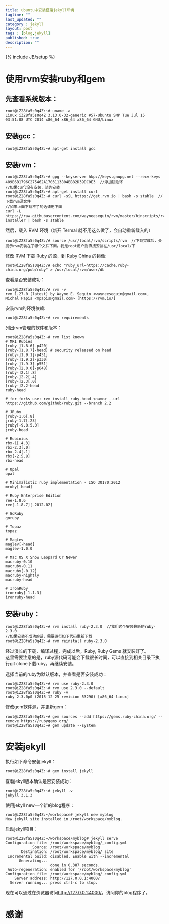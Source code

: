 ```yaml
---
title: ubuntu中安装搭建jekyll环境
tagline: ""
last_updated: ""
category : jekyll
layout: post
tags : [blog,jekyll]
published: true
description: ""
---
```

{% include JB/setup %}

# 使用rvm安装ruby和gem  

## 先查看系统版本：  

```shell
root@iZ28fa5s0q4Z:~# uname -a
Linux iZ28fa5s0q4Z 3.13.0-32-generic #57-Ubuntu SMP Tue Jul 15 03:51:08 UTC 2014 x86_64 x86_64 x86_64 GNU/Linux
```

## 安装gcc：  

```shell
root@iZ28fa5s0q4Z:~# apt-get install gcc
```

## 安装rvm：  

```shell
root@iZ28fa5s0q4Z:~# gpg --keyserver hkp://keys.gnupg.net --recv-keys 409B6B1796C275462A1703113804BB82D39DC0E3  //添加钥匙环
//如果curl没有安装，请先安装
root@iZ28fa5s0q4Z:~# apt-get install curl
root@iZ28fa5s0q4Z:~# curl -sSL https://get.rvm.io | bash -s stable  //下载rvm源文件
//如果上面下载不了的话请用下面
curl -L https://raw.githubusercontent.com/wayneeseguin/rvm/master/binscripts/rvm-installer | bash -s stable
```

然后，载入 RVM 环境（新开 Termal 就不用这么做了，会自动重新载入的）  

```shell
root@iZ28fa5s0q4Z:/# source /usr/local/rvm/scripts/rvm  //下载完成后，会提示rvm安装在了哪个文件下面。我是root用户则直接安装在/usr/local/下
```

修改 RVM 下载 Ruby 的源，到 Ruby China 的镜像:  

```shell
root@iZ28fa5s0q4Z:/# echo "ruby_url=https://cache.ruby-china.org/pub/ruby" > /usr/local/rvm/user/db
```

查看是否安装成功：  

```shell
root@iZ28fa5s0q4Z:/# rvm -v
rvm 1.27.0 (latest) by Wayne E. Seguin <wayneeseguin@gmail.com>, Michal Papis <mpapis@gmail.com> [https://rvm.io/]
```

安装rvm的环境依赖:  

```shell
root@iZ28fa5s0q4Z:~# rvm requirements
```

列出rvm管理的软件和版本：  

```shell
root@iZ28fa5s0q4Z:~# rvm list known
# MRI Rubies
[ruby-]1.8.6[-p420]
[ruby-]1.8.7[-head] # security released on head
[ruby-]1.9.1[-p431]
[ruby-]1.9.2[-p330]
[ruby-]1.9.3[-p551]
[ruby-]2.0.0[-p648]
[ruby-]2.1[.8]
[ruby-]2.2[.4]
[ruby-]2.3[.0]
[ruby-]2.2-head
ruby-head

# for forks use: rvm install ruby-head-<name> --url https://github.com/github/ruby.git --branch 2.2

# JRuby
jruby-1.6[.8]
jruby-1.7[.23]
jruby[-9.0.5.0]
jruby-head

# Rubinius
rbx-1[.4.3]
rbx-2.3[.0]
rbx-2.4[.1]
rbx[-2.5.8]
rbx-head

# Opal
opal

# Minimalistic ruby implementation - ISO 30170:2012
mruby[-head]

# Ruby Enterprise Edition
ree-1.8.6
ree[-1.8.7][-2012.02]

# GoRuby
goruby

# Topaz
topaz

# MagLev
maglev[-head]
maglev-1.0.0

# Mac OS X Snow Leopard Or Newer
macruby-0.10
macruby-0.11
macruby[-0.12]
macruby-nightly
macruby-head

# IronRuby
ironruby[-1.1.3]
ironruby-head
```

## 安装ruby：  

```shell
root@iZ28fa5s0q4Z:~# rvm install ruby-2.3.0  //我们这个安装最新的ruby-2.3.0
//如果安装不成功的话，需要运行如下代码重新下载
root@iZ28fa5s0q4Z:~# rvm reinstall ruby-2.3.0
```

经过漫长的下载，编译过程，完成以后，Ruby, Ruby Gems 就安装好了。  
这里需要注意的是，ruby源代码可能会下载很长时间，可以直接到相关目录下执行git clone下载ruby，再继续安装。  

选择当前的ruby为默认版本，并查看是否安装成功：  

```shell
root@iZ28fa5s0q4Z:~# rvm use ruby-2.3.0
root@iZ28fa5s0q4Z:~# rvm use 2.3.0 --default
root@iZ28fa5s0q4Z:~# ruby -v
ruby 2.3.0p0 (2015-12-25 revision 53290) [x86_64-linux]
```

修改gem软件源，并更新gem：  

```shell
root@iZ28fa5s0q4Z:~# gem sources --add https://gems.ruby-china.org/ --remove https://rubygems.org/
root@iZ28fa5s0q4Z:~# gem update --system
```

# 安装jekyll  

执行如下命令安装jekyll：  

```shell
root@iZ28fa5s0q4Z:~# gem install jekyll
```

查看jekyll版本确认是否安装成功：  

```shell
root@iZ28fa5s0q4Z:~# jekyll -v
jekyll 3.1.3
```

使用jekyll new一个新的blog程序：  

```shell
root@iZ28fa5s0q4Z:~/workspace# jekyll new myblog
New jekyll site installed in /root/workspace/myblog.
```

启动jekyll项目：  

```shell
root@iZ28fa5s0q4Z:~/workspace/myblog# jekyll serve
Configuration file: /root/workspace/myblog/_config.yml
            Source: /root/workspace/myblog
       Destination: /root/workspace/myblog/_site
 Incremental build: disabled. Enable with --incremental
      Generating...
                    done in 0.387 seconds.
 Auto-regeneration: enabled for '/root/workspace/myblog'
Configuration file: /root/workspace/myblog/_config.yml
    Server address: http://127.0.0.1:4000/
  Server running... press ctrl-c to stop.
```

现在可以通过在浏览器访问<http://127.0.0.1:4000/>，访问你的blog程序了。

# 感谢
